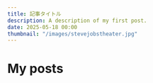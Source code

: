 ```yaml
---
title: 記事タイトル
description: A description of my first post.
date: 2025-05-18 00:00
thumbnail: "/images/stevejobstheater.jpg"
---
```


# My posts
